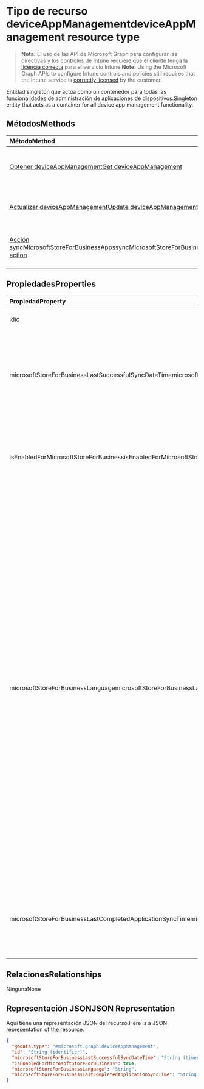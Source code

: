 # <a name="deviceappmanagement-resource-type"></a><span data-ttu-id="3d5df-101">Tipo de recurso deviceAppManagement</span><span class="sxs-lookup"><span data-stu-id="3d5df-101">deviceAppManagement resource type</span></span>

> <span data-ttu-id="3d5df-102">**Nota:** El uso de las API de Microsoft Graph para configurar las directivas y los controles de Intune requiere que el cliente tenga la [licencia correcta](https://go.microsoft.com/fwlink/?linkid=839381) para el servicio Intune.</span><span class="sxs-lookup"><span data-stu-id="3d5df-102">**Note:** Using the Microsoft Graph APIs to configure Intune controls and policies still requires that the Intune service is [correctly licensed](https://go.microsoft.com/fwlink/?linkid=839381) by the customer.</span></span>

<span data-ttu-id="3d5df-103">Entidad singleton que actúa como un contenedor para todas las funcionalidades de administración de aplicaciones de dispositivos.</span><span class="sxs-lookup"><span data-stu-id="3d5df-103">Singleton entity that acts as a container for all device app management functionality.</span></span>
## <a name="methods"></a><span data-ttu-id="3d5df-104">Métodos</span><span class="sxs-lookup"><span data-stu-id="3d5df-104">Methods</span></span>
|<span data-ttu-id="3d5df-105">Método</span><span class="sxs-lookup"><span data-stu-id="3d5df-105">Method</span></span>|<span data-ttu-id="3d5df-106">Tipo de valor devuelto</span><span class="sxs-lookup"><span data-stu-id="3d5df-106">Return Type</span></span>|<span data-ttu-id="3d5df-107">Descripción</span><span class="sxs-lookup"><span data-stu-id="3d5df-107">Description</span></span>|
|:---|:---|:---|
|[<span data-ttu-id="3d5df-108">Obtener deviceAppManagement</span><span class="sxs-lookup"><span data-stu-id="3d5df-108">Get deviceAppManagement</span></span>](../api/intune_onboarding_deviceappmanagement_get.md)|[<span data-ttu-id="3d5df-109">deviceAppManagement</span><span class="sxs-lookup"><span data-stu-id="3d5df-109">deviceAppManagement</span></span>](../resources/intune_onboarding_deviceappmanagement.md)|<span data-ttu-id="3d5df-110">Lea las propiedades y las relaciones del objeto [deviceAppManagement](../resources/intune_onboarding_deviceappmanagement.md).</span><span class="sxs-lookup"><span data-stu-id="3d5df-110">Read properties and relationships of [plannerTaskDetails](../resources/intune_onboarding_deviceappmanagement.md) object.</span></span>|
|[<span data-ttu-id="3d5df-111">Actualizar deviceAppManagement</span><span class="sxs-lookup"><span data-stu-id="3d5df-111">Update deviceAppManagement</span></span>](../api/intune_onboarding_deviceappmanagement_update.md)|[<span data-ttu-id="3d5df-112">deviceAppManagement</span><span class="sxs-lookup"><span data-stu-id="3d5df-112">deviceAppManagement</span></span>](../resources/intune_onboarding_deviceappmanagement.md)|<span data-ttu-id="3d5df-113">Actualice las propiedades de un objeto [deviceAppManagement](../resources/intune_onboarding_deviceappmanagement.md).</span><span class="sxs-lookup"><span data-stu-id="3d5df-113">Update the properties of a [calendar](../resources/intune_onboarding_deviceappmanagement.md) object.</span></span>|
|[<span data-ttu-id="3d5df-114">Acción syncMicrosoftStoreForBusinessApps</span><span class="sxs-lookup"><span data-stu-id="3d5df-114">syncMicrosoftStoreForBusinessApps action</span></span>](../api/intune_onboarding_deviceappmanagement_syncmicrosoftstoreforbusinessapps.md)|<span data-ttu-id="3d5df-115">Ninguna</span><span class="sxs-lookup"><span data-stu-id="3d5df-115">None</span></span>|<span data-ttu-id="3d5df-116">Sincroniza la cuenta de Intune con Microsoft Store para Empresas</span><span class="sxs-lookup"><span data-stu-id="3d5df-116">Syncs Intune account with Microsoft Store For Business</span></span>|

## <a name="properties"></a><span data-ttu-id="3d5df-117">Propiedades</span><span class="sxs-lookup"><span data-stu-id="3d5df-117">Properties</span></span>
|<span data-ttu-id="3d5df-118">Propiedad</span><span class="sxs-lookup"><span data-stu-id="3d5df-118">Property</span></span>|<span data-ttu-id="3d5df-119">Tipo</span><span class="sxs-lookup"><span data-stu-id="3d5df-119">Type</span></span>|<span data-ttu-id="3d5df-120">Descripción</span><span class="sxs-lookup"><span data-stu-id="3d5df-120">Description</span></span>|
|:---|:---|:---|
|<span data-ttu-id="3d5df-121">id</span><span class="sxs-lookup"><span data-stu-id="3d5df-121">id</span></span>|<span data-ttu-id="3d5df-122">cadena</span><span class="sxs-lookup"><span data-stu-id="3d5df-122">String</span></span>|<span data-ttu-id="3d5df-123">Todavía no documentado</span><span class="sxs-lookup"><span data-stu-id="3d5df-123">Not yet documented</span></span>|
|<span data-ttu-id="3d5df-124">microsoftStoreForBusinessLastSuccessfulSyncDateTime</span><span class="sxs-lookup"><span data-stu-id="3d5df-124">microsoftStoreForBusinessLastSuccessfulSyncDateTime</span></span>|<span data-ttu-id="3d5df-125">DateTimeOffset</span><span class="sxs-lookup"><span data-stu-id="3d5df-125">DateTimeOffset</span></span>|<span data-ttu-id="3d5df-126">La última vez que se sincronizaron correctamente las aplicaciones de Microsoft Store para Empresas en la cuenta.</span><span class="sxs-lookup"><span data-stu-id="3d5df-126">The last time the apps from the Microsoft Store for Business were synced successfully for the account.</span></span>|
|<span data-ttu-id="3d5df-127">isEnabledForMicrosoftStoreForBusiness</span><span class="sxs-lookup"><span data-stu-id="3d5df-127">isEnabledForMicrosoftStoreForBusiness</span></span>|<span data-ttu-id="3d5df-128">Booleano</span><span class="sxs-lookup"><span data-stu-id="3d5df-128">Boolean</span></span>|<span data-ttu-id="3d5df-129">Si la cuenta está habilitada para la sincronización de aplicaciones de Microsoft Store para Empresas.</span><span class="sxs-lookup"><span data-stu-id="3d5df-129">Whether the account is enabled for syncing applications from the Microsoft Store for Business.</span></span>|
|<span data-ttu-id="3d5df-130">microsoftStoreForBusinessLanguage</span><span class="sxs-lookup"><span data-stu-id="3d5df-130">microsoftStoreForBusinessLanguage</span></span>|<span data-ttu-id="3d5df-131">cadena</span><span class="sxs-lookup"><span data-stu-id="3d5df-131">String</span></span>|<span data-ttu-id="3d5df-132">La información local que se usa para sincronizar las aplicaciones de Microsoft Store para Empresas.</span><span class="sxs-lookup"><span data-stu-id="3d5df-132">The locale information used to sync applications from the Microsoft Store for Business.</span></span> <span data-ttu-id="3d5df-133">Referencias culturales que son específicas de un país o región.</span><span class="sxs-lookup"><span data-stu-id="3d5df-133">Cultures that are specific to a country/region.</span></span> <span data-ttu-id="3d5df-134">Los nombres de dichas referencias culturales siguen RFC 4646 (Windows Vista y versiones posteriores).</span><span class="sxs-lookup"><span data-stu-id="3d5df-134">The names of these cultures follow RFC 4646 (Windows Vista and later).</span></span> <span data-ttu-id="3d5df-135">El formato es <languagecode2>-<country/regioncode2>, donde <languagecode2> es un código de dos letras en minúsculas proveniente de ISO 639-1 y <country/regioncode2> es un código de dos letras en mayúsculas derivado de ISO 3166.</span><span class="sxs-lookup"><span data-stu-id="3d5df-135">The format is <languagecode2>-<country/regioncode2>, where <languagecode2> is a lowercase two-letter code derived from ISO 639-1 and <country/regioncode2> is an uppercase two-letter code derived from ISO 3166.</span></span> <span data-ttu-id="3d5df-136">Por ejemplo, en-US para inglés (Estados Unidos) es una referencia cultural específica.</span><span class="sxs-lookup"><span data-stu-id="3d5df-136">For example, en-US for English (United States) is a specific culture.</span></span>|
|<span data-ttu-id="3d5df-137">microsoftStoreForBusinessLastCompletedApplicationSyncTime</span><span class="sxs-lookup"><span data-stu-id="3d5df-137">microsoftStoreForBusinessLastCompletedApplicationSyncTime</span></span>|<span data-ttu-id="3d5df-138">DateTimeOffset</span><span class="sxs-lookup"><span data-stu-id="3d5df-138">DateTimeOffset</span></span>|<span data-ttu-id="3d5df-139">La última vez que se completó una sincronización de aplicaciones desde Microsoft Store para Empresas.</span><span class="sxs-lookup"><span data-stu-id="3d5df-139">The last time an application sync from the Microsoft Store for Business was completed.</span></span>|

## <a name="relationships"></a><span data-ttu-id="3d5df-140">Relaciones</span><span class="sxs-lookup"><span data-stu-id="3d5df-140">Relationships</span></span>
<span data-ttu-id="3d5df-141">Ninguna</span><span class="sxs-lookup"><span data-stu-id="3d5df-141">None</span></span>
## <a name="json-representation"></a><span data-ttu-id="3d5df-142">Representación JSON</span><span class="sxs-lookup"><span data-stu-id="3d5df-142">JSON Representation</span></span>
<span data-ttu-id="3d5df-143">Aquí tiene una representación JSON del recurso.</span><span class="sxs-lookup"><span data-stu-id="3d5df-143">Here is a JSON representation of the resource.</span></span>
<!-- {
  "blockType": "resource",
  "keyProperty": "id",
  "@odata.type": "microsoft.graph.deviceAppManagement"
}
-->
``` json
{
  "@odata.type": "#microsoft.graph.deviceAppManagement",
  "id": "String (identifier)",
  "microsoftStoreForBusinessLastSuccessfulSyncDateTime": "String (timestamp)",
  "isEnabledForMicrosoftStoreForBusiness": true,
  "microsoftStoreForBusinessLanguage": "String",
  "microsoftStoreForBusinessLastCompletedApplicationSyncTime": "String (timestamp)"
}
```



